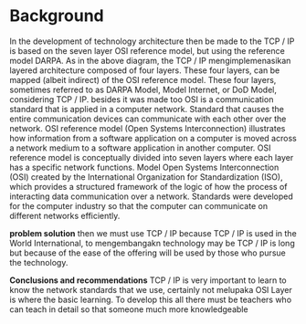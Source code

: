 Background
===========
In the development of technology architecture then be made to the TCP / IP is based on the seven layer OSI reference model, but using the reference model DARPA. As in the above diagram, the TCP / IP mengimplemenasikan layered architecture composed of four layers.
These four layers, can be mapped (albeit indirect) of the OSI reference model. These four layers, sometimes referred to as DARPA Model, Model Internet, or DoD Model, considering TCP / IP. besides it was made too OSI is a communication standard that is applied in a computer network. Standard that causes the entire communication devices can communicate with each other over the network. OSI reference model (Open Systems Interconnection) illustrates how information from a software application on a computer is moved across a network medium to a software application in another computer. OSI reference model is conceptually divided into seven layers where each layer has a specific network functions. Model Open Systems Interconnection (OSI) created by the International Organization for Standardization (ISO), which provides a structured framework of the logic of how the process of interacting data communication over a network. Standards were developed for the computer industry so that the computer can communicate on different networks efficiently.


**problem solution**
then we must use TCP / IP because TCP / IP is used in the World International, to mengembangakn technology may be TCP / IP is long but because of the ease of the offering will be used by those who pursue the technology.


**Conclusions and recommendations**
TCP / IP is very important to learn to know the network standards that we use, certainly not melupaka OSI Layer is where the basic learning.
To develop this all there must be teachers who can teach in detail so that someone much more knowledgeable